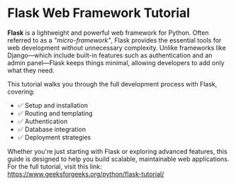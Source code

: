 # Flask Web Framework Tutorial

**Flask** is a lightweight and powerful web framework for Python. Often referred to as a *"micro-framework"*, Flask provides the essential tools for web development without unnecessary complexity. Unlike frameworks like Django—which include built-in features such as authentication and an admin panel—Flask keeps things minimal, allowing developers to add only what they need.

This tutorial walks you through the full development process with Flask, covering:

- ✅ Setup and installation
- ✅ Routing and templating
- ✅ Authentication
- ✅ Database integration
- ✅ Deployment strategies

Whether you're just starting with Flask or exploring advanced features, this guide is designed to help you build scalable, maintainable web applications.
For the full tutorial, visit this link: https://www.geeksforgeeks.org/python/flask-tutorial/
